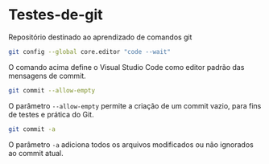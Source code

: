 # Testes-de-git
Repositório destinado ao aprendizado de comandos git

~~~bash
git config --global core.editor "code --wait"
~~~

O comando acima define o Visual Studio Code como editor padrão das mensagens de commit.

~~~bash
git commit --allow-empty
~~~

O parâmetro `--allow-empty` permite a criação de um commit vazio, para fins de testes e prática do Git. 

~~~bash 
git commit -a
~~~

O parâmetro `-a` adiciona todos os arquivos modificados ou não ignorados ao commit atual.

